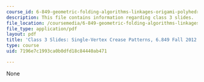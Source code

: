 ```yaml
---
course_id: 6-849-geometric-folding-algorithms-linkages-origami-polyhedra-fall-2012
description: This file contains information regarding class 3 slides.
file_location: /coursemedia/6-849-geometric-folding-algorithms-linkages-origami-polyhedra-fall-2012/7196e7c1993ca0b0dfd18c84440ab471_MIT6_849F12_slidesC03.pdf
file_type: application/pdf
layout: pdf
title: 'Class 3 Slides: Single-Vertex Crease Patterns, 6.849 Fall 2012'
type: course
uid: 7196e7c1993ca0b0dfd18c84440ab471

---
```

None